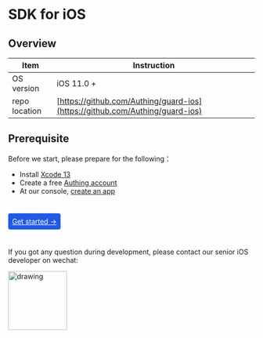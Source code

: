 # SDK for iOS

<LastUpdated/>

## Overview

|   Item   |           Instruction                              |
| -------- | ------------------------------------------- |
| OS version | iOS 11.0 + 
| repo location | [https://github.com/Authing/guard-ios](https://github.com/Authing/guard-ios) |

## Prerequisite

Before we start, please prepare for the following：

- Install [Xcode 13](https://developer.apple.com/xcode/)
- Create a free [Authing account](https://www.authing.cn/)
- At our console, [create an app](https://docs.authing.cn/v2/guides/app/create-app.html)

<br>

<span style="background-color: #215ae5;a:link:color:#FFF;padding:8px;border-radius: 4px;"><a href="./develop.html" style="color:#FFF;">Get started →</a>
</span>

<br>

If you got any question during development, please contact our senior iOS developer on wechat:

<img src="./images/jnMarsWechat.png" alt="drawing" width="120" height="120"/>